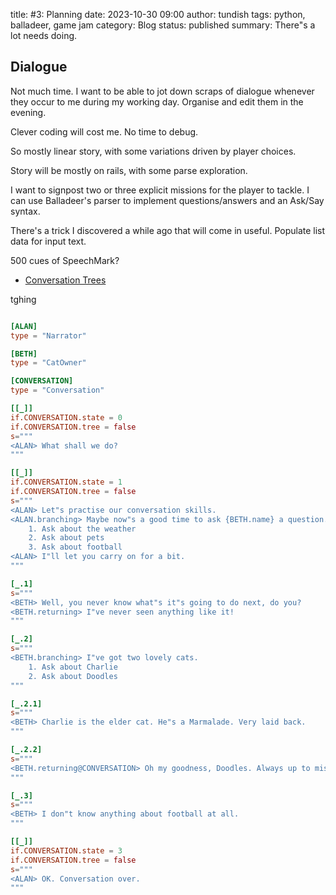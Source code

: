 title: #3: Planning
date: 2023-10-30 09:00
author: tundish
tags: python, balladeer, game jam
category: Blog
status: published
summary: There"s a lot needs doing.

Dialogue
--------

Not much time. I want to be able to jot down scraps of dialogue whenever they occur to me during my working day.
Organise and edit them in the evening.

Clever coding will cost me. No time to debug.

So mostly linear story, with some variations driven by player choices.

Story will be mostly on rails, with some parse exploration.

I want to signpost two or three explicit missions for the player to tackle.
I can use Balladeer's parser to implement questions/answers and an Ask/Say syntax.

There's a trick I discovered a while ago that will come in useful.
Populate list data for input text.

500 cues of SpeechMark?

* [Conversation Trees](https://balladeer.readthedocs.io/en/latest/conversation.html)

tghing

~~~ TOML

[ALAN]
type = "Narrator"

[BETH]
type = "CatOwner"

[CONVERSATION]
type = "Conversation"

[[_]]
if.CONVERSATION.state = 0
if.CONVERSATION.tree = false
s="""
<ALAN> What shall we do?
"""

[[_]]
if.CONVERSATION.state = 1
if.CONVERSATION.tree = false
s="""
<ALAN> Let"s practise our conversation skills.
<ALAN.branching> Maybe now"s a good time to ask {BETH.name} a question.
    1. Ask about the weather
    2. Ask about pets
    3. Ask about football
<ALAN> I"ll let you carry on for a bit.
"""

[_.1]
s="""
<BETH> Well, you never know what"s it"s going to do next, do you?
<BETH.returning> I"ve never seen anything like it!
"""

[_.2]
s="""
<BETH.branching> I"ve got two lovely cats.
    1. Ask about Charlie
    2. Ask about Doodles
"""

[_.2.1]
s="""
<BETH> Charlie is the elder cat. He"s a Marmalade. Very laid back.
"""

[_.2.2]
s="""
<BETH.returning@CONVERSATION> Oh my goodness, Doodles. Always up to mischief!
"""

[_.3]
s="""
<BETH> I don"t know anything about football at all.
"""

[[_]]
if.CONVERSATION.state = 3
if.CONVERSATION.tree = false
s="""
<ALAN> OK. Conversation over.
"""
~~~
